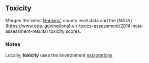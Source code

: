 ﻿## Toxicity

Merges the latest [Hopkins'](https://github.com/briefings/sars/tree/develop/fundamentals/hopkins) county level data and the [NATA](https://www.epa.
gov/national-air-toxics-assessment/2014-nata-assessment-results) toxicity scores.

### Notes

Locally, **toxicity** uses the environment [explorations](../README.md)

<br>
<br>
<br>
<br>
